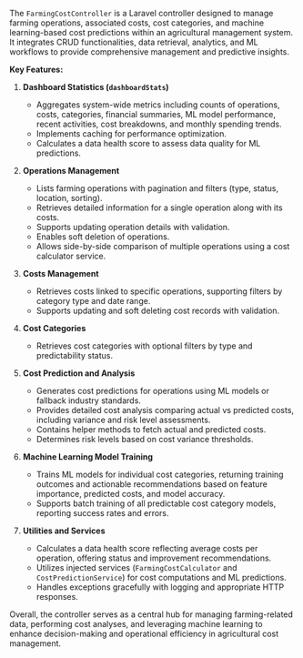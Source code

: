 The `FarmingCostController` is a Laravel controller designed to manage farming operations, associated costs, cost categories, and machine learning-based cost predictions within an agricultural management system. It integrates CRUD functionalities, data retrieval, analytics, and ML workflows to provide comprehensive management and predictive insights.

**Key Features:**

1. **Dashboard Statistics (`dashboardStats`)**  
   - Aggregates system-wide metrics including counts of operations, costs, categories, financial summaries, ML model performance, recent activities, cost breakdowns, and monthly spending trends.  
   - Implements caching for performance optimization.  
   - Calculates a data health score to assess data quality for ML predictions.

2. **Operations Management**  
   - Lists farming operations with pagination and filters (type, status, location, sorting).  
   - Retrieves detailed information for a single operation along with its costs.  
   - Supports updating operation details with validation.  
   - Enables soft deletion of operations.  
   - Allows side-by-side comparison of multiple operations using a cost calculator service.

3. **Costs Management**  
   - Retrieves costs linked to specific operations, supporting filters by category type and date range.  
   - Supports updating and soft deleting cost records with validation.

4. **Cost Categories**  
   - Retrieves cost categories with optional filters by type and predictability status.

5. **Cost Prediction and Analysis**  
   - Generates cost predictions for operations using ML models or fallback industry standards.  
   - Provides detailed cost analysis comparing actual vs predicted costs, including variance and risk level assessments.  
   - Contains helper methods to fetch actual and predicted costs.  
   - Determines risk levels based on cost variance thresholds.

6. **Machine Learning Model Training**  
   - Trains ML models for individual cost categories, returning training outcomes and actionable recommendations based on feature importance, predicted costs, and model accuracy.  
   - Supports batch training of all predictable cost category models, reporting success rates and errors.

7. **Utilities and Services**  
   - Calculates a data health score reflecting average costs per operation, offering status and improvement recommendations.  
   - Utilizes injected services (`FarmingCostCalculator` and `CostPredictionService`) for cost computations and ML predictions.  
   - Handles exceptions gracefully with logging and appropriate HTTP responses.

Overall, the controller serves as a central hub for managing farming-related data, performing cost analyses, and leveraging machine learning to enhance decision-making and operational efficiency in agricultural cost management.